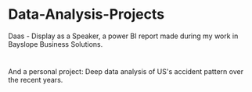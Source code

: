 # Data-Analysis-Projects

Daas - Display as a Speaker, a power BI report made during my work in Bayslope Business Solutions.
#
And a personal project: Deep data analysis of US's accident pattern over the recent years.  

